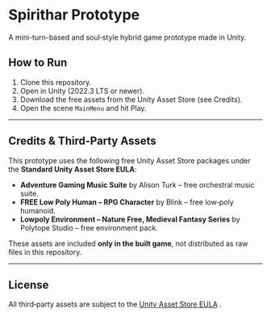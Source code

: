 # Spirithar Prototype

A mini-turn-based and soul‑style hybrid game prototype made in Unity.

## How to Run

1. Clone this repository.
2. Open in Unity (2022.3 LTS or newer).
3. Download the free assets from the Unity Asset Store (see Credits).
4. Open the scene `MainMenu` and hit Play.

---

## Credits & Third‑Party Assets

This prototype uses the following free Unity Asset Store packages under the **Standard Unity Asset Store EULA**:

- **Adventure Gaming Music Suite** by Alison Turk – free orchestral music suite.
- **FREE Low Poly Human – RPG Character** by Blink – free low‑poly humanoid.  
- **Lowpoly Environment – Nature Free, Medieval Fantasy Series** by Polytope Studio – free environment pack.  

These assets are included **only in the built game**, not distributed as raw files in this repository.

---

## License

All third‑party assets are subject to the [Unity Asset Store EULA](https://unity3d.com/legal/as-terms) .

